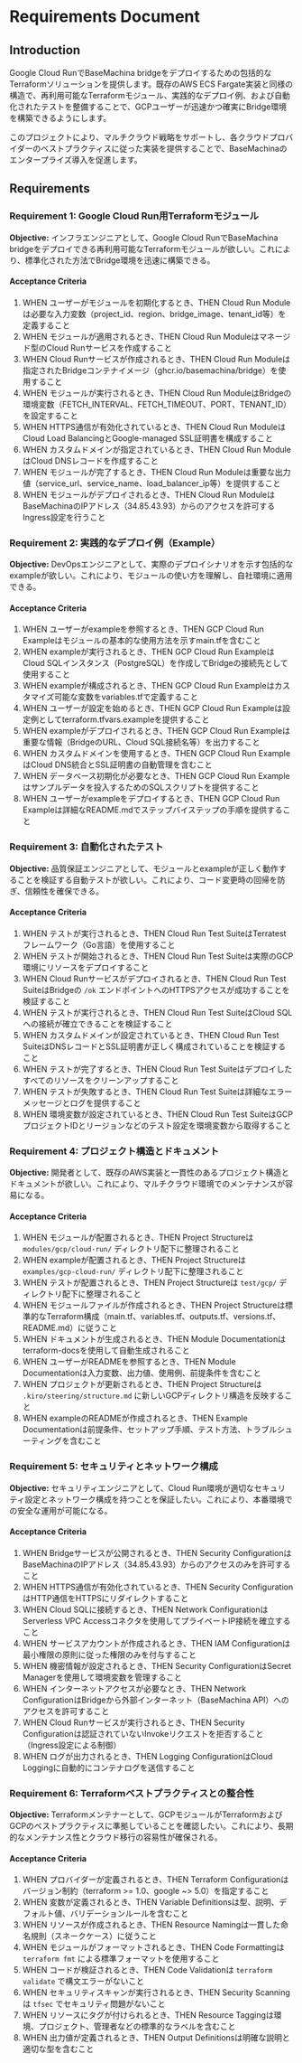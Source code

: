 # Requirements Document

## Introduction

Google Cloud RunでBaseMachina bridgeをデプロイするための包括的なTerraformソリューションを提供します。既存のAWS ECS Fargate実装と同様の構造で、再利用可能なTerraformモジュール、実践的なデプロイ例、および自動化されたテストを整備することで、GCPユーザーが迅速かつ確実にBridge環境を構築できるようにします。

このプロジェクトにより、マルチクラウド戦略をサポートし、各クラウドプロバイダーのベストプラクティスに従った実装を提供することで、BaseMachinaのエンタープライズ導入を促進します。

## Requirements

### Requirement 1: Google Cloud Run用Terraformモジュール
**Objective:** インフラエンジニアとして、Google Cloud RunでBaseMachina bridgeをデプロイできる再利用可能なTerraformモジュールが欲しい。これにより、標準化された方法でBridge環境を迅速に構築できる。

#### Acceptance Criteria

1. WHEN ユーザーがモジュールを初期化するとき、THEN Cloud Run Moduleは必要な入力変数（project_id、region、bridge_image、tenant_id等）を定義すること
2. WHEN モジュールが適用されるとき、THEN Cloud Run Moduleはマネージド型のCloud Runサービスを作成すること
3. WHEN Cloud Runサービスが作成されるとき、THEN Cloud Run Moduleは指定されたBridgeコンテナイメージ（ghcr.io/basemachina/bridge）を使用すること
4. WHEN モジュールが実行されるとき、THEN Cloud Run ModuleはBridgeの環境変数（FETCH_INTERVAL、FETCH_TIMEOUT、PORT、TENANT_ID）を設定すること
5. WHEN HTTPS通信が有効化されているとき、THEN Cloud Run ModuleはCloud Load BalancingとGoogle-managed SSL証明書を構成すること
6. WHEN カスタムドメインが指定されているとき、THEN Cloud Run ModuleはCloud DNSレコードを作成すること
7. WHEN モジュールが完了するとき、THEN Cloud Run Moduleは重要な出力値（service_url、service_name、load_balancer_ip等）を提供すること
8. WHEN モジュールがデプロイされるとき、THEN Cloud Run ModuleはBaseMachinaのIPアドレス（34.85.43.93）からのアクセスを許可するIngress設定を行うこと

### Requirement 2: 実践的なデプロイ例（Example）
**Objective:** DevOpsエンジニアとして、実際のデプロイシナリオを示す包括的なexampleが欲しい。これにより、モジュールの使い方を理解し、自社環境に適用できる。

#### Acceptance Criteria

1. WHEN ユーザーがexampleを参照するとき、THEN GCP Cloud Run Exampleはモジュールの基本的な使用方法を示すmain.tfを含むこと
2. WHEN exampleが実行されるとき、THEN GCP Cloud Run ExampleはCloud SQLインスタンス（PostgreSQL）を作成してBridgeの接続先として使用すること
3. WHEN exampleが構成されるとき、THEN GCP Cloud Run Exampleはカスタマイズ可能な変数をvariables.tfで定義すること
4. WHEN ユーザーが設定を始めるとき、THEN GCP Cloud Run Exampleは設定例としてterraform.tfvars.exampleを提供すること
5. WHEN exampleがデプロイされるとき、THEN GCP Cloud Run Exampleは重要な情報（BridgeのURL、Cloud SQL接続名等）を出力すること
6. WHEN カスタムドメインを使用するとき、THEN GCP Cloud Run ExampleはCloud DNS統合とSSL証明書の自動管理を含むこと
7. WHEN データベース初期化が必要なとき、THEN GCP Cloud Run Exampleはサンプルデータを投入するためのSQLスクリプトを提供すること
8. WHEN ユーザーがexampleをデプロイするとき、THEN GCP Cloud Run Exampleは詳細なREADME.mdでステップバイステップの手順を提供すること

### Requirement 3: 自動化されたテスト
**Objective:** 品質保証エンジニアとして、モジュールとexampleが正しく動作することを検証する自動テストが欲しい。これにより、コード変更時の回帰を防ぎ、信頼性を確保できる。

#### Acceptance Criteria

1. WHEN テストが実行されるとき、THEN Cloud Run Test SuiteはTerratestフレームワーク（Go言語）を使用すること
2. WHEN テストが開始されるとき、THEN Cloud Run Test Suiteは実際のGCP環境にリソースをデプロイすること
3. WHEN Cloud Runサービスがデプロイされるとき、THEN Cloud Run Test SuiteはBridgeの `/ok` エンドポイントへのHTTPSアクセスが成功することを検証すること
4. WHEN テストが実行されるとき、THEN Cloud Run Test SuiteはCloud SQLへの接続が確立できることを検証すること
5. WHEN カスタムドメインが設定されているとき、THEN Cloud Run Test SuiteはDNSレコードとSSL証明書が正しく構成されていることを検証すること
6. WHEN テストが完了するとき、THEN Cloud Run Test Suiteはデプロイしたすべてのリソースをクリーンアップすること
7. WHEN テストが失敗するとき、THEN Cloud Run Test Suiteは詳細なエラーメッセージとログを提供すること
8. WHEN 環境変数が設定されているとき、THEN Cloud Run Test SuiteはGCPプロジェクトIDとリージョンなどのテスト設定を環境変数から取得すること

### Requirement 4: プロジェクト構造とドキュメント
**Objective:** 開発者として、既存のAWS実装と一貫性のあるプロジェクト構造とドキュメントが欲しい。これにより、マルチクラウド環境でのメンテナンスが容易になる。

#### Acceptance Criteria

1. WHEN モジュールが配置されるとき、THEN Project Structureは `modules/gcp/cloud-run/` ディレクトリ配下に整理されること
2. WHEN exampleが配置されるとき、THEN Project Structureは `examples/gcp-cloud-run/` ディレクトリ配下に整理されること
3. WHEN テストが配置されるとき、THEN Project Structureは `test/gcp/` ディレクトリ配下に整理されること
4. WHEN モジュールファイルが作成されるとき、THEN Project Structureは標準的なTerraform構成（main.tf、variables.tf、outputs.tf、versions.tf、README.md）に従うこと
5. WHEN ドキュメントが生成されるとき、THEN Module Documentationはterraform-docsを使用して自動生成されること
6. WHEN ユーザーがREADMEを参照するとき、THEN Module Documentationは入力変数、出力値、使用例、前提条件を含むこと
7. WHEN プロジェクトが更新されるとき、THEN Project Structureは `.kiro/steering/structure.md` に新しいGCPディレクトリ構造を反映すること
8. WHEN exampleのREADMEが作成されるとき、THEN Example Documentationは前提条件、セットアップ手順、テスト方法、トラブルシューティングを含むこと

### Requirement 5: セキュリティとネットワーク構成
**Objective:** セキュリティエンジニアとして、Cloud Run環境が適切なセキュリティ設定とネットワーク構成を持つことを保証したい。これにより、本番環境での安全な運用が可能になる。

#### Acceptance Criteria

1. WHEN Bridgeサービスが公開されるとき、THEN Security ConfigurationはBaseMachinaのIPアドレス（34.85.43.93）からのアクセスのみを許可すること
2. WHEN HTTPS通信が有効化されているとき、THEN Security ConfigurationはHTTP通信をHTTPSにリダイレクトすること
3. WHEN Cloud SQLに接続するとき、THEN Network ConfigurationはServerless VPC Accessコネクタを使用してプライベートIP接続を確立すること
4. WHEN サービスアカウントが作成されるとき、THEN IAM Configurationは最小権限の原則に従った権限のみを付与すること
5. WHEN 機密情報が設定されるとき、THEN Security ConfigurationはSecret Managerを使用して環境変数を管理すること
6. WHEN インターネットアクセスが必要なとき、THEN Network ConfigurationはBridgeから外部インターネット（BaseMachina API）へのアクセスを許可すること
7. WHEN Cloud Runサービスが実行されるとき、THEN Security Configurationは認証されていないInvokeリクエストを拒否すること（Ingress設定による制御）
8. WHEN ログが出力されるとき、THEN Logging ConfigurationはCloud Loggingに自動的にコンテナログを送信すること

### Requirement 6: Terraformベストプラクティスとの整合性
**Objective:** Terraformメンテナーとして、GCPモジュールがTerraformおよびGCPのベストプラクティスに準拠していることを確認したい。これにより、長期的なメンテナンス性とクラウド移行の容易性が確保される。

#### Acceptance Criteria

1. WHEN プロバイダーが定義されるとき、THEN Terraform Configurationはバージョン制約（terraform >= 1.0、google ~> 5.0）を指定すること
2. WHEN 変数が定義されるとき、THEN Variable Definitionsは型、説明、デフォルト値、バリデーションルールを含むこと
3. WHEN リソースが作成されるとき、THEN Resource Namingは一貫した命名規則（スネークケース）に従うこと
4. WHEN モジュールがフォーマットされるとき、THEN Code Formattingは `terraform fmt` による標準フォーマットを使用すること
5. WHEN コードが検証されるとき、THEN Code Validationは `terraform validate` で構文エラーがないこと
6. WHEN セキュリティスキャンが実行されるとき、THEN Security Scanningは `tfsec` でセキュリティ問題がないこと
7. WHEN リソースにタグが付けられるとき、THEN Resource Taggingは環境、プロジェクト、管理者などの標準的なラベルを含むこと
8. WHEN 出力値が定義されるとき、THEN Output Definitionsは明確な説明と適切な型を含むこと

